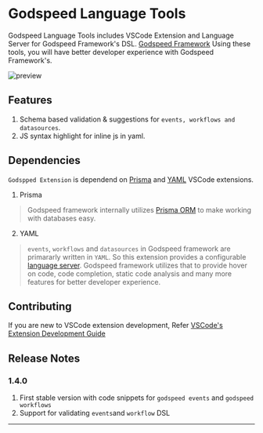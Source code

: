 # Godspeed Language Tools
Godspeed Language Tools includes VSCode Extension and Language Server for Godspeed Framework's DSL. [Godspeed Framework](https://www.godspeed.systems/) Using these tools, you will have better developer experience with Godspeed Framework's.

![preview](images/godspeed.gif "Installing extension from VSCode marketplace")

## Features
1. Schema based validation & suggestions for `events, workflows and datasources`.
2. JS syntax highlight for inline js in yaml.

## Dependencies
`Godspped Extension` is dependend on [Prisma](https://marketplace.visualstudio.com/items?itemName=Prisma.prisma) and [YAML](https://marketplace.visualstudio.com/items?itemName=redhat.vscode-yaml) VSCode extensions.

1. Prisma
> Godspeed framework internally utilizes [Prisma ORM](https://www.prisma.io/) to make working with databases easy.

2. YAML
> `events`, `workflows` and `datasources` in Godspeed framework are primararly written in `YAML`. So this extension provides a configurable [language server](https://microsoft.github.io/language-server-protocol/). Godspeed framework utilizes that to provide hover on code, code completion, static code analysis and many more features for better developer experience.

## Contributing
If you are new to VSCode extension development, Refer [VSCode's Extension Development Guide](https://code.visualstudio.com/api/extension-guides/overview)

## Release Notes

### 1.4.0

1. First stable version with code snippets for `godspeed events` and `godspeed workflows`
2. Support for validating `events`and `workflow` DSL

---
